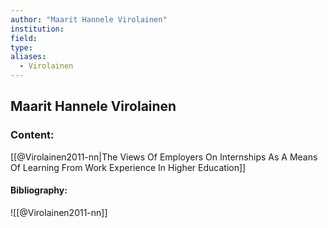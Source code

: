 ```yaml
---
author: "Maarit Hannele Virolainen"
institution:
field:
type:
aliases:
  - Virolainen
---
```


## Maarit Hannele Virolainen

### Content:
[[@Virolainen2011-nn|The Views Of Employers On Internships As A Means Of Learning From Work Experience In Higher Education]]

#### Bibliography:

![[@Virolainen2011-nn]]